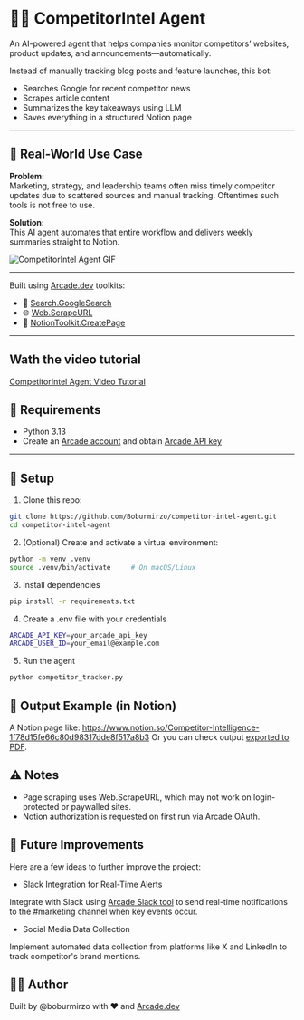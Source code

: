 # 🕵️‍♂️ CompetitorIntel Agent

An AI-powered agent that helps companies monitor competitors’ websites, product updates, and announcements—automatically.

Instead of manually tracking blog posts and feature launches, this bot:
- Searches Google for recent competitor news
- Scrapes article content
- Summarizes the key takeaways using LLM
- Saves everything in a structured Notion page

---

## 🧠 Real-World Use Case

**Problem:**  
Marketing, strategy, and leadership teams often miss timely competitor updates due to scattered sources and manual tracking. Oftentimes such tools is not free to use.

**Solution:**  
This AI agent automates that entire workflow and delivers weekly summaries straight to Notion.

![CompetitorIntel Agent GIF](/output/Arcade%20Demo%20GIF.gif)

---

Built using [Arcade.dev](https://docs.arcade.dev/toolkits) toolkits:
- 🔎 [Search.GoogleSearch](https://docs.arcade.dev/toolkits/search/google_search)
- 🌐 [Web.ScrapeURL](https://docs.arcade.dev/toolkits/development/web/web)
- 📓 [NotionToolkit.CreatePage](https://docs.arcade.dev/toolkits/productivity/notion)

---

## Wath the video tutorial

[CompetitorIntel Agent Video Tutorial](https://drive.google.com/file/d/19cjP7XNyCe7QlCVhzPWjK2TSfNOBw4_p/view?usp=sharing)

## 🧰 Requirements

- Python 3.13
- Create an [Arcade account](https://api.arcade.dev/signup?utm_source=docs&utm_medium=page&utm_campaign=call-tools-directly) and obtain [Arcade API key](https://docs.arcade.dev/home/api-keys)

---

## 🔧 Setup

1. Clone this repo:

```bash
git clone https://github.com/Boburmirzo/competitor-intel-agent.git
cd competitor-intel-agent
```

2. (Optional) Create and activate a virtual environment:

```bash
python -m venv .venv
source .venv/bin/activate     # On macOS/Linux
```

3. Install dependencies

```bash
pip install -r requirements.txt
```


4. Create a .env file with your credentials

```bash
ARCADE_API_KEY=your_arcade_api_key
ARCADE_USER_ID=your_email@example.com
```

5. Run the agent

```bash
python competitor_tracker.py
```

## 📝 Output Example (in Notion)

A Notion page like: https://www.notion.so/Competitor-Intelligence-1f78d15fe66c80d98317dde8f517a8b3
Or you can check output [exported to PDF](/output/Competitor%20Intelligence%20Sample%20Output.pdf).


## ⚠️ Notes

- Page scraping uses Web.ScrapeURL, which may not work on login-protected or paywalled sites.
- Notion authorization is requested on first run via Arcade OAuth.

## 🚀 Future Improvements

Here are a few ideas to further improve the project:

- Slack Integration for Real-Time Alerts

Integrate with Slack using [Arcade Slack tool](https://docs.arcade.dev/toolkits/social-communication/slack) to send real-time notifications to the #marketing channel when key events occur.

- Social Media Data Collection

Implement automated data collection from platforms like X and LinkedIn to track competitor's brand mentions.

## 👨‍💻 Author

Built by @boburmirzo with ❤️ and [Arcade.dev](https://www.arcade.dev/)